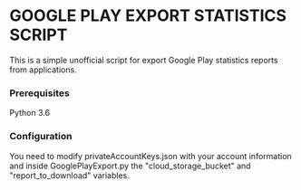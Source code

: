 # GOOGLE PLAY EXPORT STATISTICS SCRIPT

This is a simple unofficial script for export Google Play statistics reports from applications. 

### Prerequisites

Python 3.6

### Configuration

You need to modify privateAccountKeys.json with your account information and inside GooglePlayExport.py the "cloud_storage_bucket" and "report_to_download" variables.